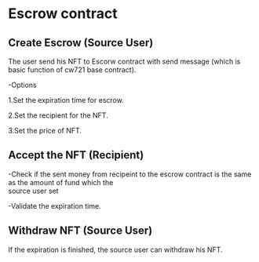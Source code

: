 # Escrow contract

## Create Escrow (Source User)

The user send his NFT to Escorw contract with send message (which is basic function of cw721 base contract). 

-Options
 
 1.Set the expiration time for escrow.
 
 2.Set the recipient for the NFT.
 
 3.Set the price of NFT.

## Accept the NFT (Recipient)

  -Check if the sent money from recipeint to the escrow contract is the same as the amount of fund which the    
   source user set
 
  -Validate the expiration time. 

## Withdraw NFT (Source User)

 If the expiration is finished, the source user can withdraw his NFT.
 
